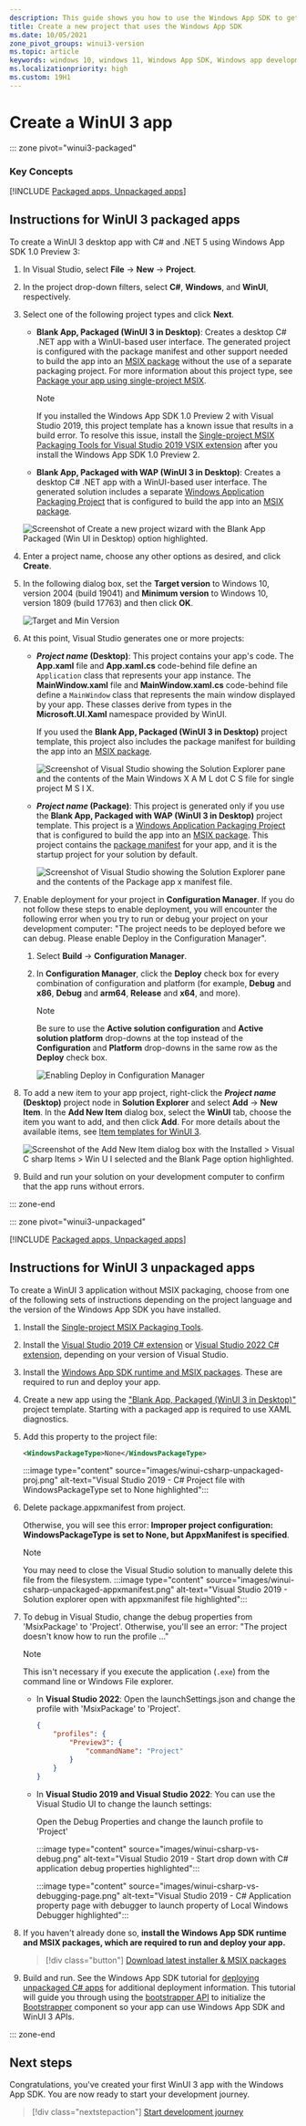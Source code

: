 ```yaml
---
description: This guide shows you how to use the Windows App SDK to get starting creating .NET and C++ apps with a WinUI 3 UI.
title: Create a new project that uses the Windows App SDK 
ms.date: 10/05/2021
zone_pivot_groups: winui3-version
ms.topic: article
keywords: windows 10, windows 11, Windows App SDK, Windows app development platform, desktop development, win32, WinRT, uwp, toolkit sdk, winui, Windows UI Library
ms.localizationpriority: high
ms.custom: 19H1
---
```


# Create a WinUI 3 app

::: zone pivot="winui3-packaged"

### Key Concepts

[!INCLUDE [Packaged apps, Unpackaged apps](../../windows-app-sdk/includes/glossary/packaged-unpackaged-include.md)]


## Instructions for WinUI 3 packaged apps

To create a WinUI 3 desktop app with C# and .NET 5 using Windows App SDK 1.0 Preview 3:

1. In Visual Studio, select **File** -> **New** -> **Project**.

2. In the project drop-down filters, select **C#**, **Windows**, and **WinUI**, respectively.

3. Select one of the following project types and click **Next**.

    - **Blank App, Packaged (WinUI 3 in Desktop)**: Creates a desktop C# .NET app with a WinUI-based user interface. The generated project is configured with the package manifest and other support needed to build the app into an [MSIX package](/windows/msix/overview) without the use of a separate packaging project. For more information about this project type, see [Package your app using single-project MSIX](../../windows-app-sdk/single-project-msix.md).

        > [!NOTE]
        > If you installed the Windows App SDK 1.0 Preview 2 with Visual Studio 2019, this project template has a known issue that results in a build error. To resolve this issue, install the [Single-project MSIX Packaging Tools for Visual Studio 2019 VSIX extension](https://marketplace.visualstudio.com/items?itemName=ProjectReunion.MicrosoftSingleProjectMSIXPackagingTools) after you install the Windows App SDK 1.0 Preview 2.

    - **Blank App, Packaged with WAP (WinUI 3 in Desktop)**: Creates a desktop C# .NET app with a WinUI-based user interface. The generated solution includes a separate [Windows Application Packaging Project](/windows/msix/desktop/desktop-to-uwp-packaging-dot-net) that is configured to build the app into an [MSIX package](/windows/msix/overview).

    ![Screenshot of Create a new project wizard with the Blank App Packaged (Win UI in Desktop) option highlighted.](images/WinUI3-csharp-newproject-1.0-later.png)

4. Enter a project name, choose any other options as desired, and click **Create**.

5. In the following dialog box, set the **Target version** to Windows 10, version 2004 (build 19041) and **Minimum version** to Windows 10, version 1809 (build 17763) and then click **OK**.

    ![Target and Min Version](images/WinUI3-minversion.png)

6. At this point, Visual Studio generates one or more projects:

    - **_Project name_ (Desktop)**: This project contains your app's code. The **App.xaml** file and **App.xaml.cs** code-behind file define an `Application` class that represents your app instance. The **MainWindow.xaml** file and **MainWindow.xaml.cs** code-behind file define a `MainWindow` class that represents the main window displayed by your app. These classes derive from types in the **Microsoft.UI.Xaml** namespace provided by WinUI.

        If you used the **Blank App, Packaged (WinUI 3 in Desktop)** project template, this project also includes the package manifest for building the app into an [MSIX package](/windows/msix/overview).

        ![Screenshot of Visual Studio showing the Solution Explorer pane and the contents of the Main Windows X A M L dot C S file for single project M S I X.](images/WinUI-csharp-appproject-1.0-later.png)

    - **_Project name_ (Package)**: This project is generated only if you use the **Blank App, Packaged with WAP (WinUI 3 in Desktop)** project template. This project is a [Windows Application Packaging Project](/windows/msix/desktop/desktop-to-uwp-packaging-dot-net) that is configured to build the app into an [MSIX package](/windows/msix/overview). This project contains the [package manifest](/uwp/schemas/appxpackage/uapmanifestschema/schema-root) for your app, and it is the startup project for your solution by default.

        ![Screenshot of Visual Studio showing the Solution Explorer pane and the contents of the Package app x manifest file.](images/WinUI-csharp-packageproject.png)

7. Enable deployment for your project in **Configuration Manager**. If you do not follow these steps to enable deployment, you will encounter the following error when you try to run or debug your project on your development computer: "The project needs to be deployed before we can debug. Please enable Deploy in the Configuration Manager".

    1. Select **Build** -> **Configuration Manager**.
    2. In **Configuration Manager**, click the **Deploy** check box for every combination of configuration and platform (for example, **Debug** and **x86**, **Debug** and **arm64**, **Release** and **x64**, and more).
        > [!NOTE]
        > Be sure to use the **Active solution configuration** and **Active solution platform** drop-downs at the top instead of the **Configuration** and **Platform** drop-downs in the same row as the **Deploy** check box.

        ![Enabling Deploy in Configuration Manager](../../windows-app-sdk/images/single-project-configmanager.png)

8. To add a new item to your app project, right-click the **_Project name_ (Desktop)** project node in **Solution Explorer** and select **Add** -> **New Item**. In the **Add New Item** dialog box, select the **WinUI** tab, choose the item you want to add, and then click **Add**. For more details about the available items, see [Item templates for WinUI 3](winui-project-templates-in-visual-studio.md#item-templates-for-winui-3).

    ![Screenshot of the Add New Item dialog box with the Installed > Visual C sharp Items > Win U I selected and the Blank Page option highlighted.](images/winui3-addnewitem.png)

9. Build and run your solution on your development computer to confirm that the app runs without errors.

::: zone-end

::: zone pivot="winui3-unpackaged"

[!INCLUDE [Packaged apps, Unpackaged apps](../../windows-app-sdk/includes/glossary/packaged-unpackaged-include.md)]



## Instructions for WinUI 3 unpackaged apps

To create a WinUI 3 application without MSIX packaging, choose from one of the following sets of instructions depending on the project language and the version of the Windows App SDK you have installed.

1. Install the [Single-project MSIX Packaging Tools](/windows/apps/windows-app-sdk/single-project-msix#install-the-single-project-msix-packaging-tools).

2. Install the [Visual Studio 2019 C# extension](https://aka.ms/windowsappsdk/1.0-preview2/extension/VS2019/csharp) or [Visual Studio 2022 C# extension](https://aka.ms/windowsappsdk/1.0-preview2/extension/VS2022/csharp), depending on your version of Visual Studio.

3. Install the [Windows App SDK runtime and MSIX packages](../../windows-app-sdk/downloads.md). These are required to run and deploy your app.

4. Create a new app using the ["Blank App, Packaged (WinUI 3 in Desktop)"](#instructions-for-winui-3-packaged-apps) project template. Starting with a packaged app is required to use XAML diagnostics.

5. Add this property to the project file:

   ```xml
   <WindowsPackageType>None</WindowsPackageType>
   ```

    :::image type="content" source="images/winui-csharp-unpackaged-proj.png" alt-text="Visual Studio 2019 - C# Project file with WindowsPackageType set to None highlighted":::

6. Delete package.appxmanifest from project. 

    Otherwise, you will see this error: **Improper project configuration: WindowsPackageType is set to None, but AppxManifest is specified**.

    > [!NOTE]
    > You may need to close the Visual Studio solution to manually delete this file from the filesystem.
    :::image type="content" source="images/winui-csharp-unpackaged-appxmanifest.png" alt-text="Visual Studio 2019 - Solution explorer open with appxmanifest file highlighted":::

7. To debug in Visual Studio, change the debug properties from 'MsixPackage' to 'Project'.
   Otherwise, you'll see an error: "The project doesn't know how to run the profile …"

    > [!NOTE]
    > This isn't necessary if you execute the application (`.exe`) from the command line or Windows File explorer.

    - In **Visual Studio 2022**: Open the launchSettings.json and change the profile with 'MsixPackage' to 'Project'.

        ```json
        {
            "profiles": {
                "Preview3": {
                    "commandName": "Project"
                }
            }
        }
        ```

    - In **Visual Studio 2019 and Visual Studio 2022**: You can use the Visual Studio UI to change the launch settings:
  
      Open the Debug Properties and change the launch profile to 'Project'
  
      :::image type="content" source="images/winui-csharp-vs-debug.png" alt-text="Visual Studio 2019 - Start drop down with C# application debug properties highlighted":::

      :::image type="content" source="images/winui-csharp-vs-debugging-page.png" alt-text="Visual Studio 2019 - C# Application property page with debugger to launch property of Local Windows Debugger highlighted":::

7. If you haven't already done so, **install the Windows App SDK runtime and MSIX packages, which are required to run and deploy your app.**
    > [!div class="button"]
    > [Download latest installer & MSIX packages](https://aka.ms/windowsappsdk/1.0-preview3/msix-installer)

8. Build and run. See the Windows App SDK tutorial for [deploying unpackaged C# apps](../../windows-app-sdk/tutorial-unpackaged-deployment.md) for additional deployment information. This tutorial will guide you through using the [bootstrapper API](../../windows-app-sdk/reference-framework-package-run-time.md) to initialize the [Bootstrapper](/windows/apps/windows-app-sdk/deployment-architecture#bootstrapper) component so your app can use Windows App SDK and WinUI 3 APIs. 

::: zone-end

<!-- ### [C# with 1.0 Preview 3](#tab/csharp-unpackaged)

To create a WinUI 3 desktop app with C# and .NET 5 using Windows App SDK 1.0 Preview 3:

1. Install the [Single-project MSIX Packaging Tools](/windows/apps/windows-app-sdk/single-project-msix#install-the-single-project-msix-packaging-tools).

2. Install the [Visual Studio 2019 C# extension](https://aka.ms/windowsappsdk/1.0-preview2/extension/VS2019/csharp) or [Visual Studio 2022 C# extension](https://aka.ms/windowsappsdk/1.0-preview2/extension/VS2022/csharp), depending on your version of Visual Studio.

3. Install the [Windows App SDK runtime and MSIX packages](../../windows-app-sdk/downloads.md). These are required to run and deploy your app.

4. Create a new app using the ["Blank App, Packaged (WinUI 3 in Desktop)"](#instructions-for-winui-3-packaged-desktop-apps) project template. Starting with a packaged app is required to use XAML diagnostics.

5. Add this property to the project file:

   ```xml
   <WindowsPackageType>None</WindowsPackageType>
   ```

    :::image type="content" source="images/winui-csharp-unpackaged-proj.png" alt-text="Visual Studio 2019 - C# Project file with WindowsPackageType set to None highlighted":::

6. Delete package.appxmanifest from project. 

    Otherwise, you will see this error: **Improper project configuration: WindowsPackageType is set to None, but AppxManifest is specified**.

    > [!NOTE]
    > You may need to close the Visual Studio solution to manually delete this file from the filesystem.
    :::image type="content" source="images/winui-csharp-unpackaged-appxmanifest.png" alt-text="Visual Studio 2019 - Solution explorer open with appxmanifest file highlighted":::

7. To debug in Visual Studio, change the debug properties from 'MsixPackage' to 'Project'.
   Otherwise, you'll see an error: "The project doesn't know how to run the profile …"

    > [!NOTE]
    > This isn't necessary if you execute the application (`.exe`) from the command line or Windows File explorer.

    - In **Visual Studio 2022**: Open the launchSettings.json and change the profile with 'MsixPackage' to 'Project'.

        ```json
        {
            "profiles": {
                "Preview3": {
                    "commandName": "Project"
                }
            }
        }
        ```

    - In **Visual Studio 2019 and Visual Studio 2022**: You can use the Visual Studio UI to change the launch settings:
  
      Open the Debug Properties and change the launch profile to 'Project'
  
      :::image type="content" source="images/winui-csharp-vs-debug.png" alt-text="Visual Studio 2019 - Start drop down with C# application debug properties highlighted":::

      :::image type="content" source="images/winui-csharp-vs-debugging-page.png" alt-text="Visual Studio 2019 - C# Application property page with debugger to launch property of Local Windows Debugger highlighted":::

7. If you haven't already done so, **install the Windows App SDK runtime and MSIX packages, which are required to run and deploy your app.**
    > [!div class="button"]
    > [Download latest installer & MSIX packages](https://aka.ms/windowsappsdk/1.0-preview3/msix-installer)

8. Build and run. See the Windows App SDK tutorial for [deploying unpackaged C# apps](../../windows-app-sdk/tutorial-unpackaged-deployment.md) for additional deployment information. This tutorial will guide you through using the [bootstrapper API](../../windows-app-sdk/reference-framework-package-run-time.md) to initialize the [Bootstrapper](/windows/apps/windows-app-sdk/deployment-architecture#bootstrapper) component so your app can use Windows App SDK and WinUI 3 APIs. 

### [C++ with 1.0 Preview 3](#tab/cpp-unpackaged)

To create a WinUI 3 desktop app with C++ using Windows App SDK 1.0 Preview 3:

1. Install the [Single-project MSIX Packaging Tools](/windows/apps/windows-app-sdk/single-project-msix#install-the-single-project-msix-packaging-tools).

2. Install the [Visual Studio 2019 C++ extension](https://aka.ms/windowsappsdk/1.0-preview2/extension/VS2019/cpp) or [Visual Studio 2022 C++ extension](https://aka.ms/windowsappsdk/1.0-preview2/extension/VS2022/cpp), depending on your version of Visual Studio.

3. Install the [Windows App SDK runtime and MSIX packages](../../windows-app-sdk/downloads.md). These are required to run and deploy your app.

4. Create a new app using the ["Blank App, Packaged (WinUI 3 in Desktop)"](#instructions-for-winui-3-packaged-desktop-apps) project template. Starting with a packaged app is required to use XAML diagnostics.

5. Install the [Microsoft Visual C++ Redistributable (VCRedist)](/cpp/windows/latest-supported-vc-redist) for the appropriate architecture

    - The latest version of the redistributable is compatible with the latest Visual Studio GA release, as well as all versions of Visual Studio used to build Windows App SDK binaries.
    - Insider builds of Visual Studio may have installed a later version of VCRedist, and running the public version will then fail with this error, which can be ignored:
   **Error 0x80070666: Cannot install a product when a newer version is installed.**

    > [!NOTE]
    > If you do not have the VCRedist installed on a target device, then dynamic links to c:\windows\system32\vcruntime140.dll will fail, which can manifest to end users in many ways.

6. [Create a new app](#instructions-for-winui-3-packaged-desktop-apps) using the "Blank App, Packaged (WinUI 3 in Desktop)" project template. Starting with a packaged app is required to use XAML diagnostics.

7. Add this property to the project file:

   ```xml
   <WindowsPackageType>None</WindowsPackageType>
   ```

8. Change these two project properties to false:

   ```xml
    <AppxPackage>false</AppxPackage>
    <AppContainerApplication>false</AppContainerApplication>
   ```

9. Delete package.appxmanifest from the project.

    - Otherwise, you will see this error: **Improper project configuration: WindowsPackageType is set to None, but AppxPackage is set to true.**

    > [!NOTE]
    > You may need to close the Visual Studio solution to manually delete this file from the file system.

10. To debug in Visual Studio, change the debug properties from 'MsixPackage' to 'Project'.

    > [!NOTE]
    > This isn't necessary if you open the application with the executable (.exe).

    - In **Visual Studio 2019 and Visual Studio 2022**: Open the Debug properties and change the Debugger to launch to 'Local Windows Debugger'

      :::image type="content" source="images/winui-cpp-vs-debug.png" alt-text="Visual Studio 2019 - Start drop down with C++ application debug properties highlighted":::

      :::image type="content" source="images/winui-cpp-vs-debugging-page.png" alt-text="Visual Studio 2019 - C++ application property page with debugger to launch property of Local Windows Debugger highlighted":::

11. If you haven't already done so, **install the Windows App SDK runtime and MSIX packages, which are required to run and deploy your app.**
    > [!div class="button"]
    > [Download latest installer & MSIX packages](https://aka.ms/windowsappsdk/1.0-preview3/msix-installer)

12. Build and run. See the Windows App SDK tutorial for [deploying unpackaged C++ apps](../../windows-app-sdk/tutorial-unpackaged-deployment.md) for additional deployment information. This tutorial will guide you through using the [bootstrapper API](../../windows-app-sdk/reference-framework-package-run-time.md) to initialize the [Bootstrapper](/windows/apps/windows-app-sdk/deployment-architecture#bootstrapper) component so your app can use Windows App SDK and WinUI 3 APIs.

---

## Instructions for WinUI 3 with UWP apps

> [!NOTE]
> WinUI 3 support for building UWP apps is currently in preview, and is not production-ready. You will not be able to ship WinUI 3 UWP apps to the Microsoft Store. You must download the [Windows App SDK Experimental Extension for Visual Studio](https://aka.ms/projectreunion/previewdownload) to get the UWP Experimental project templates and build UWP apps with WinUI 3.

To create a WinUI 3 with UWP app for C#:

1. Using Visual Studio, create a new project.
   - If Visual Studio is running already, select **File** -> **New** -> **Project**.

       :::image type="content" source="images/WinUI-and-UWP/vs2019-menu-file-new-project.png" alt-text="Visual Studio 2019 - File -> New -> Project menu":::

   - Otherwise, launch Visual Studio and select **Create a new project**.

       :::image type="content" source="images/WinUI-and-UWP/vs2019-splash-new-project.png" alt-text="Visual Studio 2019 - Create a new project":::

2. In the **Create a new project** dialog, select **C#**, **Windows**, and **WinUI**, respectively from the project drop-down filters.

3. Select the **[Experimental] Blank App (WinUI in UWP)** project type and click **Next**.

    :::image type="content" source="images/WinUI-and-UWP/vs2019-create-new-project-dialog.png" alt-text="Visual Studio 2019 - Create a new project dialog":::

4. Enter a project name, choose any other options as desired, and click **Create**.

    :::image type="content" source="images/WinUI-and-UWP/vs2019-configure-new-project-dialog.png" alt-text="Screenshot of the Configure your new project dialog box with the Location text box and the Create option highlighted.":::

5. In the following dialog box, set the **Target version** to Windows 10, version 2004 (build 19041) and **Minimum version** to Windows 10, version 1809 (build 17763) and then click **OK**.

    :::image type="content" source="images/WinUI-min-target-version.png" alt-text="Target and Min Version dialog":::

6. Visual Studio generates the **WinUI in UWP** project with the following objects:

    - ***Project name* (Universal Windows)**: Contains your application code. This is the default startup project for your project solution.

        :::image type="content" source="images/WinUI-and-UWP/vs2019-project.png" alt-text="Screenshot of the Solution Explorer panel with the Universal Windows solution highlighted.":::

    - **Package.appxmanifest**: Contains info the system needs to deploy, display, or update your app. For more details, see [App package manifest](/uwp/schemas/appxpackage/appx-package-manifest)

        :::image type="content" source="images/WinUI-and-UWP/vs2019-file-package-manifest.png" alt-text="Visual Studio 2019 - App package manifest":::

    - **App.xaml/App.xaml.cs**: Code files that define the `Application` class, which represents your app instance.

        :::image type="content" source="images/WinUI-and-UWP/vs2019-file-app-xaml.png" alt-text="Visual Studio 2019 - App.xaml file":::

        :::image type="content" source="images/WinUI-and-UWP/vs2019-file-app-xaml-cs.png" alt-text="Visual Studio 2019 - App.xaml.cs file":::

    - **MainPage.xaml/MainPage.xaml.cs**: Code files that represent the main windows displayed by your app. These classes derive from types in the **Microsoft.UI.Xaml** namespace provided by WinUI.

        :::image type="content" source="images/WinUI-and-UWP/vs2019-file-mainpage-xaml.png" alt-text="Visual Studio 2019 - MainPage.xaml file":::

        :::image type="content" source="images/WinUI-and-UWP/vs2019-file-mainpage-xaml-cs.png" alt-text="Visual Studio 2019 - MainPage.xaml.cs file":::

7. To add a new item to your app project, right-click the ***Project name* (Universal Windows)** project node in **Solution Explorer** and select **Add** -> **New Item**. In the **Add New Item** dialog box, select the **WinUI** tab, choose the item you want to add, and then click **Add**. For more details about the available items, see [Item templates for WinUI 3](winui-project-templates-in-visual-studio.md#item-templates-for-winui-3).

    :::image type="content" source="images/WinUI-and-UWP/vs2019-add-new-item-dialog.png" alt-text="Visual Studio 2019 - Add new item dialog":::

8. Build, deploy, and launch your app to see what it looks like.

    1. You can debug your app on the local machine, in a simulator or emulator, or on a remote device. Select your target device from the drop down.

        :::image type="content" source="images/WinUI-and-UWP/vs2019-menu-target-device.png" alt-text="Screenshot of the Local Machine dropdown list.":::

    1. Press F5, click the **Build** button, or select **Debug -> Start Debugging** to build and run your solution and confirm the app runs without errors.

        :::image type="content" source="images/WinUI-and-UWP/vs2019-project-running.png" alt-text="Screenshot of the app running showing the Click Me button.":::

## ASTA to STA threading model

If you're migrating code from an existing UWP app to a new WinUI 3 project that uses the Windows App SDK, be aware that the new project uses the [single-threaded apartment (STA)](/windows/win32/com/single-threaded-apartments) threading model instead of the [Application STA (ASTA)](https://devblogs.microsoft.com/oldnewthing/20210224-00/?p=104901) threading model used by UWP apps. If your code assumes the non re-entrant behavior of the ASTA threading model, your code may not behave as expected.

## See also

- [Windows App SDK](../../windows-app-sdk/index.md)
- [Stable release channel for the Windows App SDK](../../windows-app-sdk/stable-channel.md)
- [Windows App SDK Samples](https://github.com/microsoft/WindowsAppSDK-Samples) -->

## Next steps

Congratulations, you've created your first WinUI 3 app with the Windows App SDK. You are now ready to start your development journey. 

> [!div class="nextstepaction"]
> [Start development journey](../../develop/index.md)